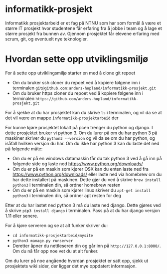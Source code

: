# informatikk-prosjekt

Informatikk prosjektarbeid er et fag på NTNU som har som formål å være et større IT prosjekt hvor studentene får erfaring fra å jobbe i team og å lage et større prosjekt fra bunnen av. Gjennom prosjektet får elevene erfaring med scrum, git, og eventuelt nye teknologier.

# Hvordan sette opp utviklingsmiljø
For å sette opp utviklingsmiljø starter en med å clone git repoet
- Om du bruker ssh cloner du repoet ved å kopiere følgene inn i terminalen `git@github.com:anders-hopland/informatikk-prosjekt.git`
- Om du bruker https cloner du repoet ved å kopiere følgene inn i terminalen `https://github.com/anders-hopland/informatikk-prosjekt.git`

For å sjekke at du har prosjektet kan du skrive `ls` i terminalen, og vil da se at det vil være en mappe `informatikk-prosjektarbeid` der

For kunne kjøre prosjektet lokalt på pcen trenger du python og django. I dette prosjektet bruker vi python 3. 
Om du lurer på om du har python 3 på maskiner skriver du `python3 --version` og vil da se om du har python, og isåfall hvilken versjon du har. Om du ikke har python 3 kan du laste det ned på følgende måte:
-  Om du er på en windows datamaskin får du tak python 3 ved å gå inn på følgende side og laste ned https://www.python.org/downloads/
-  Om du er på en maskin som kjører OSX kan du enten laste ned fra https://www.python.org/downloads/ eller laste ned via homebrew om du har dette installert på maskinen. Dette gjør du ved å skrive `brew install python3` i terminalen din, så ordner homebrew resten
-  Om du er på en maskin som kjører linux skriver du `apt-get install python3` i terminalen din, så ordner apt resten for deg

Etter at du har lastet ned python 3 må du laste ned django. Dette gjøres ved å skrive `pip3 install django` i terminalen. Pass på at du har django versjon 1.11 eller senere.

For å kjøre serveren og se at alt funker skriver du: 
-   `cd informatikk-prosjektarbeid/mysite`
-   `python3 manage.py runserver`
- Deretter åpner du nettleseren din og går inn på `http://127.0.0.1:8000/`. Om du nå får opp noe vet du at alt funker.

Om du lurer på noe angående hvordan prosjektet er satt opp, sjekk ut prosjektets wiki sider, der ligger det mye oppdatert informasjon. 
